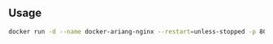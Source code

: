 ## Usage

```sh
docker run -d --name docker-ariang-nginx --restart=unless-stopped -p 8000:80 lialosiu/docker-ariang-nginx
```
